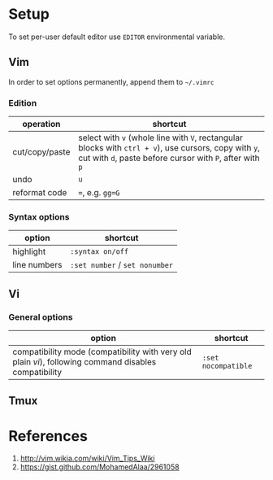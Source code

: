 # Setup
To set per-user default editor use `EDITOR` environmental variable.
## Vim
In order to set options permanently, append them to `~/.vimrc`
### Edition
| operation | shortcut |
|-|-|
|cut/copy/paste|select with `v` (whole line with `V`, rectangular blocks with `ctrl + v`), use cursors, copy with `y`, cut with `d`, paste before cursor with `P`, after with `p`|
| undo | `u` |
| reformat code | `=`, e.g. `gg=G` |

### Syntax options
| option | shortcut |
|-|-|
|highlight|`:syntax on/off`|
|line numbers|`:set number` / `set nonumber`|

## Vi
### General options
| option | shortcut |
|-|-|
|compatibility mode (compatibility with very old plain _vi_), following command disables compatibility|`:set nocompatible`|

## Tmux

# References
1. http://vim.wikia.com/wiki/Vim_Tips_Wiki
2. https://gist.github.com/MohamedAlaa/2961058